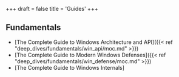 +++
draft = false
title = 'Guides'
+++
## Fundamentals
- [The Complete Guide to Windows Architecture and API]({{< ref "deep_dives/fundamentals/win_api/moc.md" >}})
- [The Complete Guide to Modern Windows Defenses]({{< ref "deep_dives/fundamentals/win_defense/moc.md" >}})
- [The Complete Guide to Windows Internals]